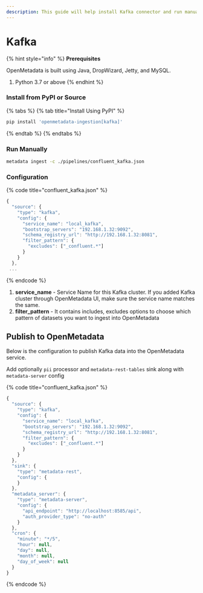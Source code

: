 ```yaml
---
description: This guide will help install Kafka connector and run manually
---
```


# Kafka

{% hint style="info" %}
**Prerequisites**

OpenMetadata is built using Java, DropWizard, Jetty, and MySQL.

1. Python 3.7 or above
{% endhint %}

### Install from PyPI or Source

{% tabs %}
{% tab title="Install Using PyPI" %}
```bash
pip install 'openmetadata-ingestion[kafka]'
```
{% endtab %}
{% endtabs %}

### Run Manually

```bash
metadata ingest -c ./pipelines/confluent_kafka.json
```

### Configuration

{% code title="confluent\_kafka.json" %}
```javascript
{
  "source": {
    "type": "kafka",
    "config": {
      "service_name": "local_kafka",
      "bootstrap_servers": "192.168.1.32:9092",
      "schema_registry_url": "http://192.168.1.32:8081",
      "filter_pattern": {
        "excludes": ["_confluent.*"]
      }
    }
  },
 ...
```
{% endcode %}

1. **service\_name** - Service Name for this Kafka cluster. If you added Kafka cluster through OpenMetadata UI, make sure the service name matches the same.
2. **filter\_pattern** - It contains includes, excludes options to choose which pattern of datasets you want to ingest into OpenMetadata

## Publish to OpenMetadata

Below is the configuration to publish Kafka data into the OpenMetadata service.

Add optionally `pii` processor and `metadata-rest-tables` sink along with `metadata-server` config

{% code title="confluent\_kafka.json" %}
```javascript
{
  "source": {
    "type": "kafka",
    "config": {
      "service_name": "local_kafka",
      "bootstrap_servers": "192.168.1.32:9092",
      "schema_registry_url": "http://192.168.1.32:8081",
      "filter_pattern": {
        "excludes": ["_confluent.*"]
      }
    }
  },
  "sink": {
    "type": "metadata-rest",
    "config": {
    }
  },
  "metadata_server": {
    "type": "metadata-server",
    "config": {
      "api_endpoint": "http://localhost:8585/api",
      "auth_provider_type": "no-auth"
    }
  },
  "cron": {
    "minute": "*/5",
    "hour": null,
    "day": null,
    "month": null,
    "day_of_week": null
  }
}
```
{% endcode %}

